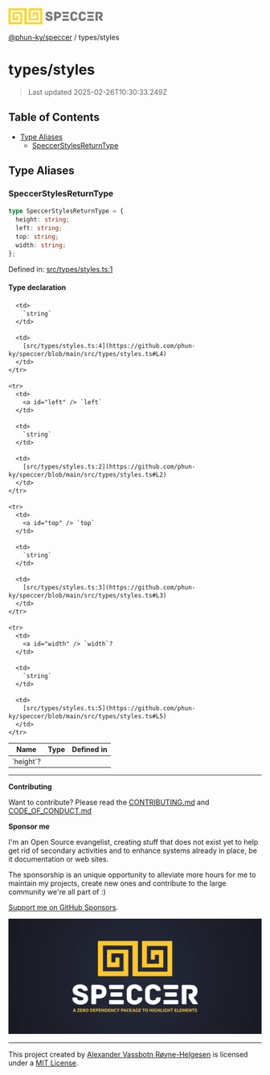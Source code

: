<div>
  <img alt="SPECCER logo" src="https://raw.githubusercontent.com/phun-ky/speccer/main/public/logo-speccer-horizontal-colored-package.svg?raw=true" style="max-height:32px;" />
</div>

[@phun-ky/speccer](../README.md) / types/styles

# types/styles

> Last updated 2025-02-26T10:30:33.249Z

## Table of Contents

- [Type Aliases](#type-aliases)
  - [SpeccerStylesReturnType](#speccerstylesreturntype)

## Type Aliases

### SpeccerStylesReturnType

```ts
type SpeccerStylesReturnType = {
  height: string;
  left: string;
  top: string;
  width: string;
};
```

Defined in:
[src/types/styles.ts:1](https://github.com/phun-ky/speccer/blob/main/src/types/styles.ts#L1)

#### Type declaration

<table>
  <thead>
    <tr>
      <th>Name</th>
      <th>Type</th>
      <th>Defined in</th>
    </tr>
  </thead>

  <tbody>
    <tr>
      <td>
        <a id="height" /> `height`?
      </td>

      <td>
        `string`
      </td>

      <td>
        [src/types/styles.ts:4](https://github.com/phun-ky/speccer/blob/main/src/types/styles.ts#L4)
      </td>
    </tr>

    <tr>
      <td>
        <a id="left" /> `left`
      </td>

      <td>
        `string`
      </td>

      <td>
        [src/types/styles.ts:2](https://github.com/phun-ky/speccer/blob/main/src/types/styles.ts#L2)
      </td>
    </tr>

    <tr>
      <td>
        <a id="top" /> `top`
      </td>

      <td>
        `string`
      </td>

      <td>
        [src/types/styles.ts:3](https://github.com/phun-ky/speccer/blob/main/src/types/styles.ts#L3)
      </td>
    </tr>

    <tr>
      <td>
        <a id="width" /> `width`?
      </td>

      <td>
        `string`
      </td>

      <td>
        [src/types/styles.ts:5](https://github.com/phun-ky/speccer/blob/main/src/types/styles.ts#L5)
      </td>
    </tr>

  </tbody>
</table>

---

**Contributing**

Want to contribute? Please read the
[CONTRIBUTING.md](https://github.com/phun-ky/speccer/blob/main/CONTRIBUTING.md)
and
[CODE_OF_CONDUCT.md](https://github.com/phun-ky/speccer/blob/main/CODE_OF_CONDUCT.md)

**Sponsor me**

I'm an Open Source evangelist, creating stuff that does not exist yet to help
get rid of secondary activities and to enhance systems already in place, be it
documentation or web sites.

The sponsorship is an unique opportunity to alleviate more hours for me to
maintain my projects, create new ones and contribute to the large community
we're all part of :)

[Support me on GitHub Sponsors](https://github.com/sponsors/phun-ky).

![Speccer banner, with logo and slogan: A zero dependency package to annotate or highlight elements](https://github.com/phun-ky/speccer/blob/main/public/speccer-banner.png?raw=true)

---

This project created by [Alexander Vassbotn Røyne-Helgesen](http://phun-ky.net)
is licensed under a [MIT License](https://choosealicense.com/licenses/mit/).
